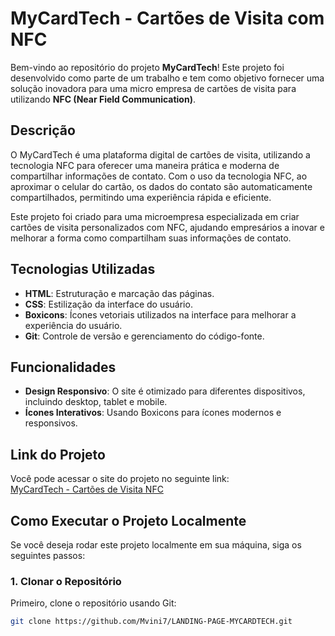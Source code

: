 # MyCardTech - Cartões de Visita com NFC

Bem-vindo ao repositório do projeto **MyCardTech**! Este projeto foi desenvolvido como parte de um trabalho e tem como objetivo fornecer uma solução inovadora para uma micro empresa de cartões de visita para utilizando **NFC (Near Field Communication)**.

## Descrição

O MyCardTech é uma plataforma digital de cartões de visita, utilizando a tecnologia NFC para oferecer uma maneira prática e moderna de compartilhar informações de contato. Com o uso da tecnologia NFC, ao aproximar o celular do cartão, os dados do contato são automaticamente compartilhados, permitindo uma experiência rápida e eficiente.

Este projeto foi criado para uma microempresa especializada em criar cartões de visita personalizados com NFC, ajudando empresários a inovar e melhorar a forma como compartilham suas informações de contato.

## Tecnologias Utilizadas

- **HTML**: Estruturação e marcação das páginas.
- **CSS**: Estilização da interface do usuário.
- **Boxicons**: Ícones vetoriais utilizados na interface para melhorar a experiência do usuário.
- **Git**: Controle de versão e gerenciamento do código-fonte.

## Funcionalidades

- **Design Responsivo**: O site é otimizado para diferentes dispositivos, incluindo desktop, tablet e mobile.
- **Ícones Interativos**: Usando Boxicons para ícones modernos e responsivos.

## Link do Projeto

Você pode acessar o site do projeto no seguinte link:  
[MyCardTech - Cartões de Visita NFC](https://mycardtech.com.br)

## Como Executar o Projeto Localmente

Se você deseja rodar este projeto localmente em sua máquina, siga os seguintes passos:

### 1. Clonar o Repositório

Primeiro, clone o repositório usando Git:

```bash
git clone https://github.com/Mvini7/LANDING-PAGE-MYCARDTECH.git
